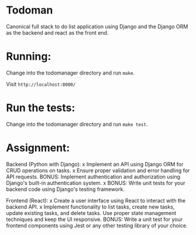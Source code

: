 Todoman
=====

Canonical full stack to do list application using Django and the Django ORM as the backend and react as the front end.


Running:
=====

Change into the todomanager directory and run `make`.

Visit `http://localhost:8000/`


Run the tests:
=====
Change into the todomanager directory and run `make test`.

Assignment:
=====

Backend (Python with Django):
x Implement an API using Django ORM for CRUD operations on tasks.
x Ensure proper validation and error handling for API requests.
BONUS: Implement authentication and authorization using Django's built-in authentication system.
x BONUS: Write unit tests for your backend code using Django's testing framework.


Frontend (React):
x Create a user interface using React to interact with the backend API.
x Implement functionality to list tasks, create new tasks, update existing tasks, and delete tasks.
Use proper state management techniques and keep the UI responsive.
BONUS: Write a unit test for your frontend components using Jest or any other testing library of your choice.
